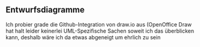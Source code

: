 ## Entwurfsdiagramme

Ich probier grade die Github-Integration von draw.io aus (OpenOffice Draw hat halt leider keinerlei UML-Spezifische Sachen soweit ich das überblicken kann, deshalb wäre ich da etwas abgeneigt um ehrlich zu sein
